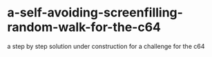 # a-self-avoiding-screenfilling-random-walk-for-the-c64
a step by step solution under construction for a challenge for the c64
